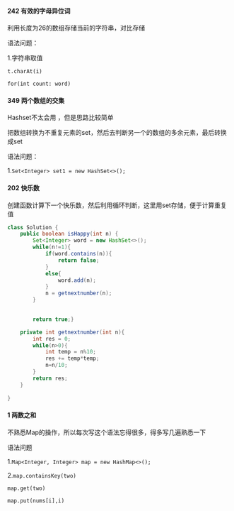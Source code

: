 #### 242 有效的字母异位词

利用长度为26的数组存储当前的字符串，对比存储

语法问题：

1.字符串取值

`t.charAt(i)`

`for(int count: word)`

#### 349 两个数组的交集

Hashset不太会用  ，但是思路比较简单

把数组转换为不重复元素的set，然后去判断另一个的数组的多余元素，最后转换成set

语法问题：

1.`Set<Integer> set1 = new HashSet<>();`

#### 202 快乐数

创建函数计算下一个快乐数，然后利用循环判断，这里用set存储，便于计算重复值

```java
class Solution {
    public boolean isHappy(int n) {
        Set<Integer> word = new HashSet<>();
        while(n!=1){
            if(word.contains(n)){
                return false;
            }
            else{
                word.add(n);
            }
            n = getnextnumber(n);
        }

        
        return true;}

    private int getnextnumber(int n){
        int res = 0;
        while(n>0){
            int temp = n%10;
            res += temp*temp;
            n=n/10;
        }
        return res;
    }
    
}
```



#### 1 两数之和

不熟悉Map的操作，所以每次写这个语法忘得很多，得多写几遍熟悉一下

语法问题

1.`Map<Integer, Integer> map = new HashMap<>();`

2.`map.containsKey(two)`

`map.get(two)`

`map.put(nums[i],i)`